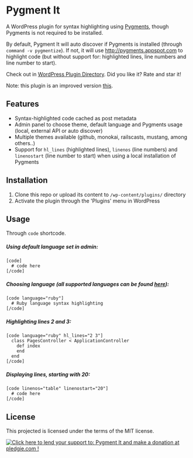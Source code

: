 Pygment It
==========

A WordPress plugin for syntax highlighting using <a href="http://pygments.org/" target="_blank">Pygments</a>, though Pygments is not required to be installed.

By default, Pygment It will auto discover if Pygments is installed (through `command -v pygmentize`). If not, it will use <a href="http://pygments.appspot.com" target="_blank">http://pygments.appspot.com</a> to highlight code (but without support for: highlighted lines, line numbers and line number to start).

Check out in <a href="http://wordpress.org/plugins/pygment-it/" target="_blank">WordPress Plugin Directory</a>. Did you like it? Rate and star it!

Note: this plugin is an improved version
<a href="https://bitbucket.org/jsturgill/pygments-for-wordpress" target="_blank">this</a>.

## Features

* Syntax-highlighted code cached as post metadata
* Admin panel to choose theme, default language and Pygments usage (local, external API or auto discover)
* Multiple themes available (github, monokai, railscasts, mustang, among others..)
* Support for `hl_lines` (highlighted lines), `linenos` (line numbers) and `linenostart` (line number to start) when using a local installation of Pygments

## Installation
  1. Clone this repo or upload its content to `/wp-content/plugins/` directory
  2. Activate the plugin through the 'Plugins' menu in WordPress

## Usage

Through `code` shortcode.

##### Using default language set in admin:
    [code]
      # code here
    [/code]

##### Choosing language (all supported languages can be found <a href="http://pygments.org/languages/" target="_blank">here</a>):
    [code language="ruby"]
      # Ruby language syntax highlighting
    [/code]
    
##### Highlighting lines 2 and 3:  
    [code language="ruby" hl_lines="2 3"]
      class PagesController < ApplicationController
        def index
        end      
      end
    [/code]
    
##### Displaying lines, starting with 20:
    [code linenos="table" linenostart="20"]
      # code here
    [/code]
    
## License
This projected is licensed under the terms of the MIT license.
    
<a href='https://pledgie.com/campaigns/26327'><img alt='Click here to lend your support to: Pygment It and make a donation at pledgie.com !' src='https://pledgie.com/campaigns/26327.png?skin_name=chrome' border='0' ></a>
